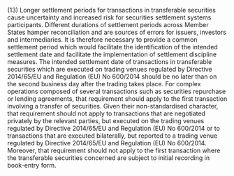 (13) Longer settlement periods for transactions in transferable securities cause uncertainty and increased risk for securities settlement systems participants. Different durations of settlement periods across Member States hamper reconciliation and are sources of errors for issuers, investors and intermediaries. It is therefore necessary to provide a common settlement period which would facilitate the identification of the intended settlement date and facilitate the implementation of settlement discipline measures. The intended settlement date of transactions in transferable securities which are executed on trading venues regulated by Directive 2014/65/EU and Regulation (EU) No 600/2014 should be no later than on the second business day after the trading takes place. For complex operations composed of several transactions such as securities repurchase or lending agreements, that requirement should apply to the first transaction involving a transfer of securities. Given their non-standardised character, that requirement should not apply to transactions that are negotiated privately by the relevant parties, but executed on the trading venues regulated by Directive 2014/65/EU and Regulation (EU) No 600/2014 or to transactions that are executed bilaterally, but reported to a trading venue regulated by Directive 2014/65/EU and Regulation (EU) No 600/2014. Moreover, that requirement should not apply to the first transaction where the transferable securities concerned are subject to initial recording in book-entry form.